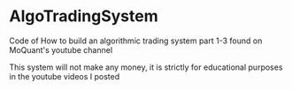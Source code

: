 # AlgoTradingSystem
Code of How to build an algorithmic trading system part 1-3 found on MoQuant's youtube channel

This system will not make any money, it is strictly for educational purposes in the youtube videos I posted
